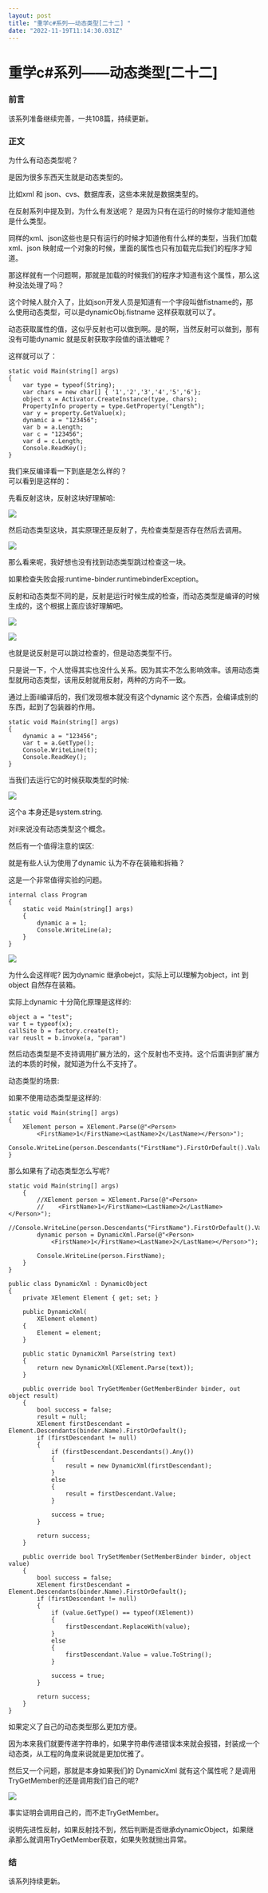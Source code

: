 ```yaml
---
layout: post
title: "重学c#系列——动态类型[二十二] "
date: "2022-11-19T11:14:30.031Z"
---
```

重学c#系列——动态类型\[二十二\]
===================

### 前言

该系列准备继续完善，一共108篇，持续更新。

### 正文

为什么有动态类型呢？

是因为很多东西天生就是动态类型的。

比如xml 和 json、cvs、数据库表，这些本来就是数据类型的。

在反射系列中提及到，为什么有发送呢？ 是因为只有在运行的时候你才能知道他是什么类型。

同样的xml、json这些也是只有运行的时候才知道他有什么样的类型，当我们加载xml、json 映射成一个对象的时候，里面的属性也只有加载完后我们的程序才知道。

那这样就有一个问题啊，那就是加载的时候我们的程序才知道有这个属性，那么这种没法处理了吗？

这个时候人就介入了，比如json开发人员是知道有一个字段叫做fistname的，那么使用动态类型，可以是dynamicObj.fistname 这样获取就可以了。

动态获取属性的值，这似乎反射也可以做到啊。是的啊，当然反射可以做到，那有没有可能dynamic 就是反射获取字段值的语法糖呢？

这样就可以了：

    static void Main(string[] args)
    {
    	var type = typeof(String);
    	var chars = new char[] { '1','2','3','4','5','6'};
    	object x = Activator.CreateInstance(type, chars);
    	PropertyInfo property = type.GetProperty("Length");
    	var y = property.GetValue(x);
    	dynamic a = "123456";
    	var b = a.Length;
    	var c = "123456";
    	var d = c.Length;
    	Console.ReadKey();
    }
    

我们来反编译看一下到底是怎么样的？  
可以看到是这样的：

先看反射这块，反射这块好理解哈:

![](https://img2022.cnblogs.com/blog/1289794/202211/1289794-20221119113909280-1033932979.png)

然后动态类型这块，其实原理还是反射了，先检查类型是否存在然后去调用。

![](https://img2022.cnblogs.com/blog/1289794/202211/1289794-20221119114035406-1329081335.png)

那么看来呢，我好想也没有找到动态类型跳过检查这一块。

如果检查失败会报:runtime-binder.runtimebinderException。

反射和动态类型不同的是，反射是运行时候生成的检查，而动态类型是编译的时候生成的，这个根据上面应该好理解吧。

![](https://img2022.cnblogs.com/blog/1289794/202211/1289794-20221119114932432-440114204.png)

![](https://img2022.cnblogs.com/blog/1289794/202211/1289794-20221119114948146-236549450.png)

也就是说反射是可以跳过检查的，但是动态类型不行。

只是说一下，个人觉得其实也没什么关系。因为其实不怎么影响效率。该用动态类型就用动态类型，该用反射就用反射，两种的方向不一致。

通过上面il编译后的，我们发现根本就没有这个dynamic 这个东西，会编译成别的东西，起到了包装器的作用。

    static void Main(string[] args)
    {
    	dynamic a = "123456";
    	var t = a.GetType();
    	Console.WriteLine(t);
    	Console.ReadKey();
    }
    

当我们去运行它的时候获取类型的时候:

![](https://img2022.cnblogs.com/blog/1289794/202211/1289794-20221119115916461-609419118.png)

这个a 本身还是system.string.

对il来说没有动态类型这个概念。

然后有一个值得注意的误区:

就是有些人认为使用了dynamic 认为不存在装箱和拆箱？

这是一个非常值得实验的问题。

    internal class Program
    {
    	static void Main(string[] args)
    	{
    		dynamic a = 1;
    		Console.WriteLine(a);
    	}
    }
    

![](https://img2022.cnblogs.com/blog/1289794/202211/1289794-20221119120357648-351265592.png)

为什么会这样呢? 因为dynamic 继承obejct，实际上可以理解为object，int 到 object 自然存在装箱。

实际上dynamic 十分简化原理是这样的:

    object a = "test";
    var t = typeof(x);
    callSite b = factory.create(t);
    var reuslt = b.invoke(a, "param")
    

然后动态类型是不支持调用扩展方法的，这个反射也不支持。这个后面讲到扩展方法的本质的时候，就知道为什么不支持了。

动态类型的场景:

如果不使用动态类型是这样的:

    static void Main(string[] args)
    {
    	XElement person = XElement.Parse(@"<Person>
    		<FirstName>1</FirstName><LastName>2</LastName></Person>");
    	Console.WriteLine(person.Descendants("FirstName").FirstOrDefault().Value);
    }
    

那么如果有了动态类型怎么写呢?

    static void Main(string[] args)
    	{
    		//XElement person = XElement.Parse(@"<Person>
    		//    <FirstName>1</FirstName><LastName>2</LastName></Person>");
    		//Console.WriteLine(person.Descendants("FirstName").FirstOrDefault().Value);
    		dynamic person = DynamicXml.Parse(@"<Person>
    			<FirstName>1</FirstName><LastName>2</LastName></Person>");
    
    		Console.WriteLine(person.FirstName);
    	}
    }
    
    public class DynamicXml : DynamicObject
    {
    	private XElement Element { get; set; }
    
    	public DynamicXml(
    		XElement element)
    	{
    		Element = element;
    	}
    
    	public static DynamicXml Parse(string text)
    	{
    		return new DynamicXml(XElement.Parse(text));
    	}
    
    	public override bool TryGetMember(GetMemberBinder binder, out object result)
    	{
    		bool success = false;
    		result = null;
    		XElement firstDescendant = Element.Descendants(binder.Name).FirstOrDefault();
    		if (firstDescendant != null)
    		{
    			if (firstDescendant.Descendants().Any())
    			{
    				result = new DynamicXml(firstDescendant);
    			}
    			else
    			{
    				result = firstDescendant.Value;
    			}
    
    			success = true;
    		}
    
    		return success;
    	}
    
    	public override bool TrySetMember(SetMemberBinder binder, object value)
    	{
    		bool success = false;
    		XElement firstDescendant = Element.Descendants(binder.Name).FirstOrDefault();
    		if (firstDescendant != null)
    		{
    			if (value.GetType() == typeof(XElement))
    			{
    				firstDescendant.ReplaceWith(value);
    			}
    			else
    			{
    				firstDescendant.Value = value.ToString();
    			}
    
    			success = true;
    		}
    
    		return success;
    	}
    }
    

如果定义了自己的动态类型那么更加方便。

因为本来我们就要传递字符串的，如果字符串传递错误本来就会报错，封装成一个动态类，从工程的角度来说就是更加优雅了。

然后又一个问题，那就是本身如果我们的 DynamicXml 就有这个属性呢？是调用TryGetMember的还是调用我们自己的呢?

![](https://img2022.cnblogs.com/blog/1289794/202211/1289794-20221119133149306-1660899649.png)

事实证明会调用自己的，而不走TryGetMember。

说明先进性反射，如果反射找不到，然后判断是否继承dynamicObject，如果继承那么就调用TryGetMember获取，如果失败就抛出异常。

### 结

该系列持续更新。